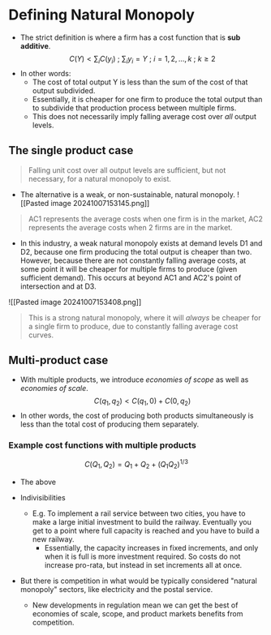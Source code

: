 # Defining Natural Monopoly
- The strict definition is where a firm has a cost function that is **sub additive**.
$$
C(Y)<\sum_{i}C(y_{i})~;~\sum_{i}y_{i}=Y~;~i=1,2,\dots,k~;~k\geq 2
$$
- In other words:
	- The cost of total output Y is less than the sum of the cost of that output subdivided.
	- Essentially, it is cheaper for one firm to produce the total output than to subdivide that production process between multiple firms.
	- This does not necessarily imply falling average cost over *all* output levels.
## The single product case
>Falling unit cost over all output levels are sufficient, but not necessary, for a natural monopoly to exist.
- The alternative is a weak, or non-sustainable, natural monopoly.
![[Pasted image 20241007153145.png]]
>AC1 represents the average costs when one firm is in the market, AC2 represents the average costs when 2 firms are in the market.
- In this industry, a weak natural monopoly exists at demand levels D1 and D2, because one firm producing the total output is cheaper than two. However, because there are not constantly falling average costs, at some point it will be cheaper for multiple firms to produce (given sufficient demand). This occurs at beyond AC1 and AC2's point of intersection and at D3.

![[Pasted image 20241007153408.png]]
>This is a strong natural monopoly, where it will *always* be cheaper for a single firm to produce, due to constantly falling average cost curves.
## Multi-product case
- With multiple products, we introduce *economies of scope* as well as *economies of scale*.
$$
C(q_{1},q_{2})<C(q_{1},0)+C(0,q_{2})
$$
- In other words, the cost of producing both products simultaneously is less than the total cost of producing them separately.
### Example cost functions with multiple products
$$
C(Q_{1},Q_{2})=Q_{1}+Q_{2}+(Q_{1}Q_{2})^{1/3}
$$
- The above 

- Indivisibilities
	- E.g. To implement a rail service between two cities, you have to make a large initial investment to build the railway. Eventually you get to a point where full capacity is reached and you have to build a new railway.
		- Essentially, the capacity increases in fixed increments, and only when it is full is more investment required. So costs do not increase pro-rata, but instead in set increments all at once.

- But there is competition in what would be typically considered "natural monopoly" sectors, like electricity and the postal service.
	- New developments in regulation mean we can get the best of economies of scale, scope, and product markets benefits from competition.